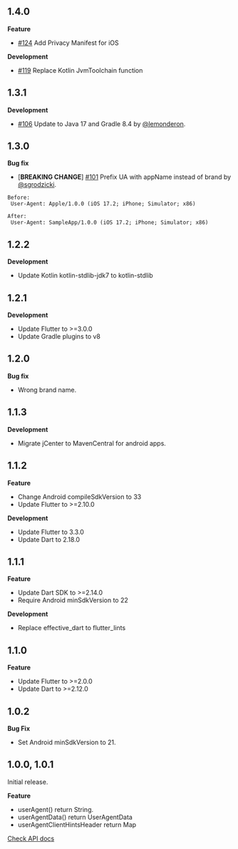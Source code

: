 ## 1.4.0

**Feature**
- [#124](https://github.com/wasabeef/flutter_ua_client_hints/pull/124) Add Privacy Manifest for iOS

**Development**
- [#119](https://github.com/wasabeef/flutter_ua_client_hints/pull/119) Replace Kotlin JvmToolchain function

## 1.3.1

**Development**

- [#106](https://github.com/wasabeef/flutter_ua_client_hints/pull/106) Update to Java 17 and Gradle 8.4 by [@lemonderon](https://github.com/lemonderon).

## 1.3.0

**Bug fix**

- [**BREAKING CHANGE**] [#101](https://github.com/wasabeef/flutter_ua_client_hints/pull/101)  Prefix UA with appName instead of brand by [@sgrodzicki](https://github.com/sgrodzicki).

```
Before:
 User-Agent: Apple/1.0.0 (iOS 17.2; iPhone; Simulator; x86)

After:
 User-Agent: SampleApp/1.0.0 (iOS 17.2; iPhone; Simulator; x86)
```

## 1.2.2

**Development**
- Update Kotlin kotlin-stdlib-jdk7 to kotlin-stdlib


## 1.2.1

**Development**
- Update Flutter to >=3.0.0
- Update Gradle plugins to v8


## 1.2.0

**Bug fix**
- Wrong brand name.

## 1.1.3

**Development**
- Migrate jCenter to MavenCentral for android apps.

## 1.1.2

**Feature**
- Change Android compileSdkVersion to 33
- Update Flutter to >=2.10.0

**Development**
- Update Flutter to 3.3.0
- Update Dart to 2.18.0

## 1.1.1

**Feature**
- Update Dart SDK to >=2.14.0
- Require Android minSdkVersion to 22

**Development**
- Replace effective_dart to flutter_lints

## 1.1.0

**Feature**
- Update Flutter to >=2.0.0
- Update Dart to >=2.12.0

## 1.0.2

**Bug Fix**
- Set Android minSdkVersion to 21.

## 1.0.0, 1.0.1

Initial release.

**Feature**
- userAgent() return String.
- userAgentData() return UserAgentData
- userAgentClientHintsHeader return Map

[Check API docs](https://pub.dev/documentation/ua_client_hints/latest/ua_client_hints/ua_client_hints-library.html)
